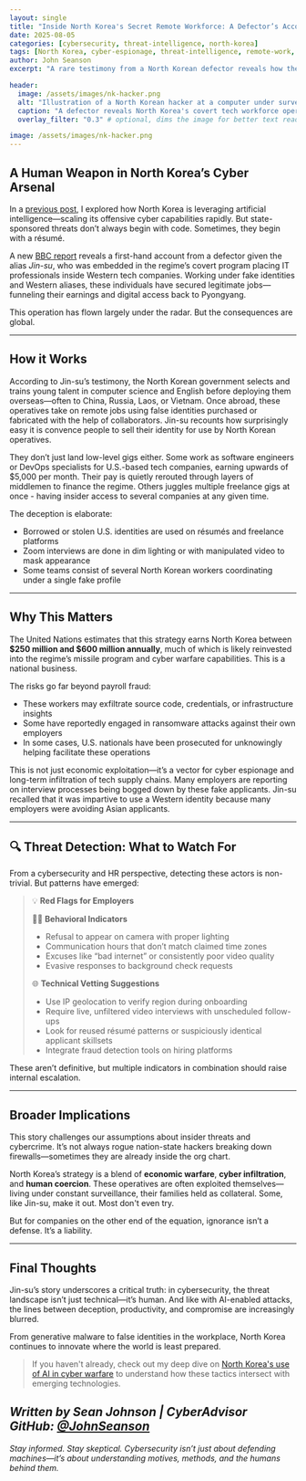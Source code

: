 ```yaml
---
layout: single
title: "Inside North Korea's Secret Remote Workforce: A Defector’s Account"
date: 2025-08-05
categories: [cybersecurity, threat-intelligence, north-korea]
tags: [North Korea, cyber-espionage, threat-intelligence, remote-work, DPRK]
author: John Seanson
excerpt: "A rare testimony from a North Korean defector reveals how the regime embeds IT workers into global tech jobs—funneling wages and access back to Pyongyang."

header:
  image: /assets/images/nk-hacker.png
  alt: "Illustration of a North Korean hacker at a computer under surveillance."
  caption: "A defector reveals North Korea's covert tech workforce operations."
  overlay_filter: "0.3" # optional, dims the image for better text readability

image: /assets/images/nk-hacker.png
---
```


## A Human Weapon in North Korea’s Cyber Arsenal

In a [previous post](https://johnseanson.github.io/cybersecurity/threat-intelligence/ai/north-korea-ai-cyber-threats/), I explored how North Korea is leveraging artificial intelligence—scaling its offensive cyber capabilities rapidly. But state-sponsored threats don’t always begin with code. Sometimes, they begin with a résumé.

A new [BBC report](https://www.bbc.com/news/articles/c15wk77zxngo?utm_source=tldrinfosec) reveals a first-hand account from a defector given the alias *Jin-su*, who was embedded in the regime’s covert program placing IT professionals inside Western tech companies. Working under fake identities and Western aliases, these individuals have secured legitimate jobs—funneling their earnings and digital access back to Pyongyang.

This operation has flown largely under the radar. But the consequences are global.

---

## How it Works

According to Jin-su’s testimony, the North Korean government selects and trains young talent in computer science and English before deploying them overseas—often to China, Russia, Laos, or Vietnam. Once abroad, these operatives take on remote jobs using false identities purchased or fabricated with the help of collaborators. Jin-su recounts how surprisingly easy it is convence people to sell their identity for use by North Korean operatives.

They don’t just land low-level gigs either. Some work as software engineers or DevOps specialists for U.S.-based tech companies, earning upwards of $5,000 per month. Their pay is quietly rerouted through layers of middlemen to finance the regime. Others juggles multiple freelance gigs at once - having insider access to several companies at any given time.

The deception is elaborate:

- Borrowed or stolen U.S. identities are used on résumés and freelance platforms  
- Zoom interviews are done in dim lighting or with manipulated video to mask appearance  
- Some teams consist of several North Korean workers coordinating under a single fake profile  

---

## Why This Matters

The United Nations estimates that this strategy earns North Korea between **$250 million and $600 million annually**, much of which is likely reinvested into the regime’s missile program and cyber warfare capabilities. This is a national business.

The risks go far beyond payroll fraud:

- These workers may exfiltrate source code, credentials, or infrastructure insights  
- Some have reportedly engaged in ransomware attacks against their own employers  
- In some cases, U.S. nationals have been prosecuted for unknowingly helping facilitate these operations  

This is not just economic exploitation—it’s a vector for cyber espionage and long-term infiltration of tech supply chains. Many employers are reporting on interview processes being bogged down by these fake applicants. Jin-su recalled that it was impartive to use a Western identity because many employers were avoiding Asian applicants. 

---

## 🔍 Threat Detection: What to Watch For

From a cybersecurity and HR perspective, detecting these actors is non-trivial. But patterns have emerged:

> 💡 **Red Flags for Employers**
>
> 🕵️‍♂️ **Behavioral Indicators**  
> - Refusal to appear on camera with proper lighting  
> - Communication hours that don’t match claimed time zones  
> - Excuses like “bad internet” or consistently poor video quality  
> - Evasive responses to background check requests  
>
> 🌐 **Technical Vetting Suggestions**  
> - Use IP geolocation to verify region during onboarding  
> - Require live, unfiltered video interviews with unscheduled follow-ups  
> - Look for reused résumé patterns or suspiciously identical applicant skillsets  
> - Integrate fraud detection tools on hiring platforms  

These aren’t definitive, but multiple indicators in combination should raise internal escalation.

---

## Broader Implications

This story challenges our assumptions about insider threats and cybercrime. It’s not always rogue nation-state hackers breaking down firewalls—sometimes they are already inside the org chart.

North Korea’s strategy is a blend of **economic warfare**, **cyber infiltration**, and **human coercion**. These operatives are often exploited themselves—living under constant surveillance, their families held as collateral. Some, like Jin-su, make it out. Most don't even try.

But for companies on the other end of the equation, ignorance isn’t a defense. It’s a liability.

---

## Final Thoughts

Jin-su’s story underscores a critical truth: in cybersecurity, the threat landscape isn’t just technical—it’s human. And like with AI-enabled attacks, the lines between deception, productivity, and compromise are increasingly blurred.

From generative malware to false identities in the workplace, North Korea continues to innovate where the world is least prepared.

> If you haven't already, check out my deep dive on [North Korea's use of AI in cyber warfare](https://johnseanson.github.io/cybersecurity/threat-intelligence/ai/north-korea-ai-cyber-threats/) to understand how these tactics intersect with emerging technologies.

*Written by Sean Johnson | CyberAdvisor*  
*GitHub: [@JohnSeanson](https://github.com/JohnSeanson)*
---

*Stay informed. Stay skeptical. Cybersecurity isn’t just about defending machines—it’s about understanding motives, methods, and the humans behind them.*
